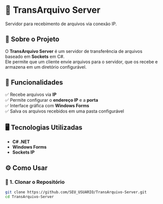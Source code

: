 # 📁 TransArquivo Server  

Servidor para recebimento de arquivos via conexão IP.

## 📌 Sobre o Projeto  
O **TransArquivo Server** é um servidor de transferência de arquivos baseado em **Sockets** em C#.  
Ele permite que um cliente envie arquivos para o servidor, que os recebe e armazena em um diretório configurável.

## 🚀 Funcionalidades  
✅ Recebe arquivos via **IP**  
✅ Permite configurar o **endereço IP** e a **porta**  
✅ Interface gráfica com **Windows Forms**  
✅ Salva os arquivos recebidos em uma pasta configurável  

## 🖥️ Tecnologias Utilizadas  
- **C# .NET**  
- **Windows Forms**  
- **Sockets IP**  

## ⚙️ Como Usar  

### 🔹 1. Clonar o Repositório  
```bash
git clone https://github.com/SEU_USUARIO/TransArquivo-Server.git
cd TransArquivo-Server
